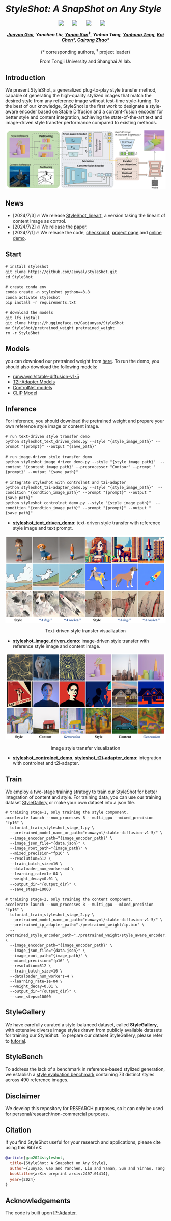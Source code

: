 # ___***StyleShot: A SnapShot on Any Style***___

<div align="center">

 <a href='https://arxiv.org/abs/2407.01414'><img src='https://img.shields.io/badge/arXiv-2407.01414-b31b1b.svg'></a> &nbsp;&nbsp;&nbsp;&nbsp;&nbsp;
 <a href='https://styleshot.github.io/'><img src='https://img.shields.io/badge/Project-Page-Green'></a> &nbsp;&nbsp;&nbsp;&nbsp;&nbsp;
<a href='https://openxlab.org.cn/apps/detail/lianchen/StyleShot'><img src='https://cdn-static.openxlab.org.cn/app-center/openxlab_app.svg'></a> &nbsp;&nbsp;&nbsp;&nbsp;&nbsp;
<a href='https://huggingface.co/Gaojunyao/StyleShot'><img src='https://img.shields.io/badge/%F0%9F%A4%97%20Hugging%20Face-Model-blue'></a> &nbsp;&nbsp;&nbsp;&nbsp;&nbsp;

_**[Junyao Gao](https://jeoyal.github.io/home/), Yanchen Liu, [Yanan Sun](https://scholar.google.com/citations?hl=zh-CN&user=6TA1oPkAAAAJ)<sup>&Dagger;</sup>, Yinhao Tang, [Yanhong Zeng](https://zengyh1900.github.io/), [Kai Chen*](https://chenkai.site/), [Cairong Zhao*](https://vill-lab.github.io/)**_
<br><br>
(* corresponding authors, <sup>&Dagger;</sup> project leader)

From Tongji University and Shanghai AI lab.

</div>

## Introduction

We present StyleShot, a generalized plug-to-play style transfer method, capable of generating the high-quality stylized images that match the desired style from any reference image without test-time style-tuning. To the best of our knowledge, StyleShot is the first work to designate a style-aware encoder based on Stable Diffusion and a content-fusion encoder for better style and content integration, achieving the state-of-the-art text and image-driven style transfer performance compared to existing methods.

![arch](assets/framework.png)

## News
- [2024/7/3] 🔥 We release [StyleShot_lineart](https://huggingface.co/Gaojunyao/StyleShot_lineart), a version taking the lineart of content image as control.
- [2024/7/2] 🔥 We release the [paper](https://arxiv.org/abs/2407.01414).
- [2024/7/1] 🔥 We release the code, [checkpoint](https://huggingface.co/Gaojunyao/StyleShot), [project page](https://styleshot.github.io/) and [online demo](https://openxlab.org.cn/apps/detail/lianchen/StyleShot).

## Start

```
# install styleshot
git clone https://github.com/Jeoyal/StyleShot.git
cd StyleShot

# create conda env
conda create -n styleshot python==3.8
conda activate styleshot
pip install -r requirements.txt

# download the models
git lfs install
git clone https://huggingface.co/Gaojunyao/StyleShot
mv StyleShot/pretrained_weight pretrained_weight
rm -r StyleShot
```

## Models

you can download our pretrained weight from [here](https://huggingface.co/Gaojunyao/StyleShot). To run the demo, you should also download the following models:
- [runwayml/stable-diffusion-v1-5](https://huggingface.co/runwayml/stable-diffusion-v1-5)
- [T2I-Adapter Models](https://huggingface.co/TencentARC)
- [ControlNet models](https://huggingface.co/lllyasviel)
- [CLIP Model](https://huggingface.co/laion/CLIP-ViT-H-14-laion2B-s32B-b79K)


## Inference
For inference, you should download the pretrained weight and prepare your own reference style image or content image.

```
# run text-driven style transfer demo
python styleshot_text_driven_demo.py --style "{style_image_path}" --prompt "{prompt}" --output "{save_path}"

# run image-driven style transfer demo
python styleshot_image_driven_demo.py --style "{style_image_path}"  --content "{content_image_path}" --preprocessor "Contour" --prompt "{prompt}" --output "{save_path}"

# integrate styleshot with controlnet and t2i-adapter
python styleshot_t2i-adapter_demo.py --style "{style_image_path}"  --condition "{condtion_image_path}" --prompt "{prompt}" --output "{save_path}"
python styleshot_controlnet_demo.py --style "{style_image_path}"  --condition "{condtion_image_path}" --prompt "{prompt}" --output "{save_path}"
```

- [**styleshot_text_driven_demo**](styleshot_text_driven_demo.py): text-driven style transfer with reference style image and text prompt.

<div align="center">
<img src=assets/text_driven.png>
<p>Text-driven style transfer visualization</p>
</div>

- [**styleshot_image_driven_demo**](styleshot_image_driven_demo.py): image-driven style transfer with reference style image and content image.

<div align="center">
<img src=assets/image_driven.png>
 <p>Image style transfer visualization</p>
</div>

- [**styleshot_controlnet_demo**](styleshot_controlnet_demo.py), [**styleshot_t2i-adapter_demo**](styleshot_t2i-adapter_demo.py): integration with controlnet and t2i-adapter.

## Train
We employ a two-stage training strategy to train our StyleShot for better integration of content and style. For training data, you can use our training dataset [StyleGallery](#style_gallery) or make your own dataset into a json file.

```
# training stage-1, only training the style component.
accelerate launch --num_processes 8 --multi_gpu --mixed_precision "fp16" \
  tutorial_train_styleshot_stage_1.py \
  --pretrained_model_name_or_path="runwayml/stable-diffusion-v1-5/" \
  --image_encoder_path="{image_encoder_path}" \
  --image_json_file="{data.json}" \
  --image_root_path="{image_path}" \
  --mixed_precision="fp16" \
  --resolution=512 \
  --train_batch_size=16 \
  --dataloader_num_workers=4 \
  --learning_rate=1e-04 \
  --weight_decay=0.01 \
  --output_dir="{output_dir}" \
  --save_steps=10000

# training stage-2, only training the content component.
accelerate launch --num_processes 8 --multi_gpu --mixed_precision "fp16" \
  tutorial_train_styleshot_stage_2.py \
  --pretrained_model_name_or_path="runwayml/stable-diffusion-v1-5/" \
  --pretrained_ip_adapter_path="./pretrained_weight/ip.bin" \
  --pretrained_style_encoder_path="./pretrained_weight/style_aware_encoder.bin" \
  --image_encoder_path="{image_encoder_path}" \
  --image_json_file="{data.json}" \
  --image_root_path="{image_path}" \
  --mixed_precision="fp16" \
  --resolution=512 \
  --train_batch_size=16 \
  --dataloader_num_workers=4 \
  --learning_rate=1e-04 \
  --weight_decay=0.01 \
  --output_dir="{output_dir}" \
  --save_steps=10000
```

## StyleGallery<a name="style_gallery"></a>
We have carefully curated a style-balanced dataset, called **StyleGallery**, with extensive diverse image styles drawn from publicly available datasets for training our StyleShot. 
To prepare our dataset StyleGallery, please refer to [tutorial](DATASET.md).

## StyleBench
To address the lack of a benchmark in reference-based stylized generation, we establish a <a href='https://drive.google.com/file/d/1I-Zv5blsrJsckXrvcP_f8TJ4gy6xrwCA/view?usp=drive_link'>style evaluation benchmark</a> containing 73 distinct styles across 490 reference images.

## Disclaimer

We develop this repository for RESEARCH purposes, so it can only be used for personal/research/non-commercial purposes.


## Citation
If you find StyleShot useful for your research and applications, please cite using this BibTeX:
```bibtex
@article{gao2024styleshot,
  title={StyleShot: A Snapshot on Any Style},
  author={Junyao, Gao and Yanchen, Liu and Yanan, Sun and Yinhao, Tang and Yanhong, Zeng and Kai, Chen and Cairong, Zhao},
  booktitle={arXiv preprint arxiv:2407.01414},
  year={2024}
}
```

## Acknowledgements
The code is built upon <a href='https://github.com/tencent-ailab/IP-Adapter'>IP-Adapter</a>.
